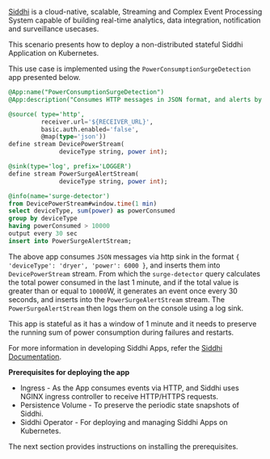 [Siddhi](http://siddhi.io) is a cloud-native, scalable, Streaming and Complex Event Processing System capable of building real-time analytics, data integration, notification and surveillance usecases.

This scenario presents how to deploy a non-distributed stateful Siddhi Application on Kubernetes. 

This use case is implemented using the `PowerConsumptionSurgeDetection` app presented below.

```sql
@App:name("PowerConsumptionSurgeDetection")
@App:description("Consumes HTTP messages in JSON format, and alerts by logging a message once every 30 seconds, if the total power consumption in the last 1 minute is greater than or equal to 10000W.")

@source( type='http', 
         receiver.url='${RECEIVER_URL}',
         basic.auth.enabled='false', 
         @map(type='json'))
define stream DevicePowerStream(
              deviceType string, power int);

@sink(type='log', prefix='LOGGER')  
define stream PowerSurgeAlertStream(
              deviceType string, power int);

@info(name='surge-detector')  
from DevicePowerStream#window.time(1 min) 
select deviceType, sum(power) as powerConsumed
group by deviceType
having powerConsumed > 10000
output every 30 sec
insert into PowerSurgeAlertStream;
```

The above app consumes `JSON` messages via http sink in the format `{ 'deviceType': 'dryer', 'power': 6000 }`, and inserts them into `DevicePowerStream` stream. From which the `surge-detector` query calculates the total power consumed in the last 1 minute, and if the total value is greater than or equal to `10000`W, it generates an event once every 30 seconds, and inserts into the `PowerSurgeAlertStream` stream. The `PowerSurgeAlertStream` then logs them on the console using a log sink.

This app is stateful as it has a window of 1 minute and it needs to preserve the running sum of power consumption during failures and restarts.

For more information in developing Siddhi Apps, refer the [Siddhi Documentation](http://siddhi.io/redirect/docs).

**Prerequisites for deploying the app**

- Ingress - As the App consumes events via HTTP, and Siddhi uses NGINX ingress controller to receive HTTP/HTTPS requests.
- Persistence Volume - To preserve the periodic state snapshots of Siddhi. 
- Siddhi Operator - For deploying and managing Siddhi Apps on Kubernetes.

The next section provides instructions on installing the prerequisites.

